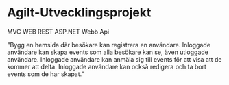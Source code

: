 # Agilt-Utvecklingsprojekt
MVC WEB 
REST ASP.NET Webb Api

"Bygg en hemsida där besökare kan registrera en användare. Inloggade användare kan skapa events som alla besökare kan se, även utloggade användare. Inloggade användare kan anmäla sig till events för att visa att de kommer att delta. Inloggade användare kan också redigera och ta bort events som de har skapat."
